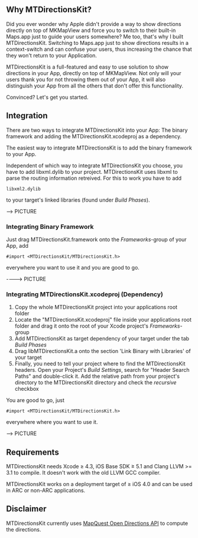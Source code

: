 ## Why MTDirectionsKit?

Did you ever wonder why Apple didn't provide a way to show directions directly on top of MKMapView and force you to switch
to their built-in Maps.app just to guide your users somewhere? Me too, that's why I built MTDirectionsKit.
Switching to Maps.app just to show directions results in a context-switch and can confuse your users, thus increasing the
chance that they won't return to your Application.

MTDirectionsKit is a full-featured and easy to use solution to show directions in your App, directly on top of MKMapView.
Not only will your users thank you for not throwing them out of your App, it will also distinguish your App from all the 
others that don't offer this functionality.

Convinced? Let's get you started.

## Integration

There are two ways to integrate MTDirectionsKit into your App: The binary framework and adding the MTDirectionsKit.xcodeproj as a dependency.

The easiest way to integrate MTDirectionsKit is to add the binary framework to your App. 

Independent of which way to integrate MTDirectionsKit you choose, you have to add libxml.dylib to your project. MTDirectionsKit uses libxml to parse the routing information retreived. For this to work you have to add 

    libxml2.dylib

to your target's linked libraries (found under *Build Phases*).

--> PICTURE

### Integrating Binary Framework

Just drag MTDirectionsKit.framework onto the *Frameworks*-group of your App, add

    #import <MTDirectionsKit/MTDirectionsKit.h>

everywhere you want to use it and you are good to go.

----> PICTURE

### Integrating MTDirectionsKit.xcodeproj (Dependency)

1. Copy the whole MTDirectionsKit project into your applications root folder
2. Locate the "MTDirectionsKit.xcodeproj" file inside your applications root folder and drag it onto the root of your Xcode project's *Frameworks*-group
3. Add MTDirectionsKit as target dependency of your target under the tab *Build Phases*
4. Drag libMTDirectionsKit.a onto the section 'Link Binary with Libraries' of your target
5. Finally, you need to tell your project where to find the MTDirectionsKit headers. Open your Project's *Build Settings*, search for "Header Search Paths" and double-click it.  Add the relative path from your project's directory to the MTDirectionsKit directory and check the *recursive* checkbox

You are good to go, just 

    #import <MTDirectionsKit/MTDirectionsKit.h>

everywhere where you want to use it.

--> PICTURE

## Requirements

MTDirectionsKit needs Xcode ≥ 4.3, iOS Base SDK ≥ 5.1 and Clang LLVM >= 3.1 to compile. It doesn't work with the old LLVM GCC compiler.

MTDirectionsKit works on a deployment target of ≥ iOS 4.0 and can be used in ARC or non-ARC applications.

## Disclaimer

MTDirectionsKit currently uses
[MapQuest Open Directions API](http://open.mapquestapi.com/directions/ "MapQuest Open Directions API") to compute the directions.